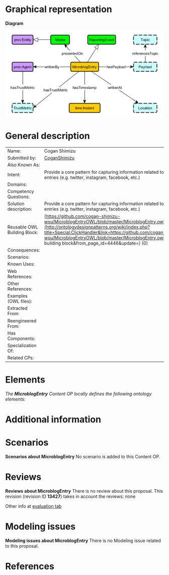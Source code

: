 #  Graphical representation


__Diagram__




[![Image:MicroblogEntry.png](./MicroblogEntry.png)](../Image/MicroblogEntry.png.md "Image:MicroblogEntry.png")




#  General description




|  |  |
| --- | --- |
|  Name: |  Cogan Shimizu |
|  Submitted by: | [CoganShimizu](../User/CoganShimizu.md "User:CoganShimizu") |
|  Also Known As: |  |
|  Intent: |  Provide a core pattern for capturing information related to microblog entries (e.g. twitter, instagram, facebook, etc.) |
|  Domains: |  |
|  Competency Questions: |  |
|  Solution description: |  Provide a core pattern for capturing information related to microblog entries (e.g. twitter, instagram, facebook, etc.) |
|  Reusable OWL Building Block: | [https://github.com/cogan-shimizu-wsu/MicroblogEntryOWL/blob/master/MicroblogEntry.owl](http://ontologydesignpatterns.org/wiki/index.php?title=Special:ClickHandler&link=https://github.com/cogan-shimizu-wsu/MicroblogEntryOWL/blob/master/MicroblogEntry.owl&message=OWL building block&from_page_id=4446&update=) (0) |
|  Consequences: |  |
|  Scenarios: |  |
|  Known Uses: |  |
|  Web References: |  |
|  Other References: |  |
|  Examples (OWL files): |  |
|  Extracted From: |  |
|  Reengineered From: |  |
|  Has Components: |  |
|  Specialization Of: |  |
|  Related CPs: |  |


  




#  Elements


_The __MicroblogEntry__ Content OP locally defines the following ontology elements:_



#  Additional information


#  Scenarios



__Scenarios about MicroblogEntry__
No scenario is added to this Content OP.




#  Reviews



__Reviews about MicroblogEntry__
There is no review about this proposal.
This revision (revision ID __13427__) takes in account the reviews: none


Other info at [evaluation tab](http://ontologydesignpatterns.org/wiki/index.php?title=Submissions:MicroblogEntry&action=evaluation "http://ontologydesignpatterns.org/wiki/index.php?title=Submissions:MicroblogEntry&action=evaluation")




  




#  Modeling issues



__Modeling issues about MicroblogEntry__
There is no Modeling issue related to this proposal.




  




#  References
